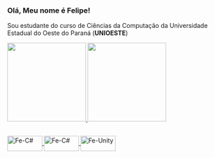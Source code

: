 ### Olá, Meu nome é Felipe!

Sou estudante do curso de Ciências da Computação da Universidade Estadual do Oeste do Paraná (**UNIOESTE**)

<div>
  <a href="https://github.com/felipeasano">
    <img height="180em" src="https://github-readme-stats.vercel.app/api?username=felipeasano&show_icons=true&theme=transparent"/>
    <img height="180em" src="https://github-readme-stats.vercel.app/api/top-langs/?username=felipeasano&layout=compact&theme=transparent"/>
</div>

##

<div>
  <img align="center" alt="Fe-C#" height="35" width="80" src="https://cdn.jsdelivr.net/gh/devicons/devicon/icons/csharp/csharp-original.svg">
  <img align="center" alt="Fe-C#" height="35" width="80" src="https://img.shields.io/badge/C-00599C?style=for-the-badge&logo=c&logoColor=white">
  <img align="center" alt="Fe-Unity" height="35" width="80" src="https://cdn.jsdelivr.net/gh/devicons/devicon/icons/unity/unity-original.svg">  
</div>
